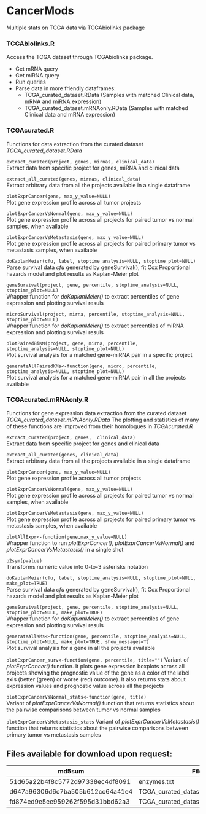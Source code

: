 # CancerMods
Multiple stats on TCGA data via TCGAbiolinks package


### TCGAbiolinks.R
Access the TCGA dataset through TCGAbiolinks package.

* Get mRNA query
* Get miRNA query
* Run queries
* Parse data in more friendly dataframes:
   * TCGA_curated_dataset.RData (Samples with matched Clinical data, mRNA and miRNA expression)
   * TCGA_curated_dataset.mRNAonly.RData (Samples with matched Clinical data and mRNA expression)



### TCGAcurated.R
Functions for data extraction from the curated dataset _TCGA_curated_dataset.RData_

`extract_curated(project, genes, mirnas, clinical_data)`\
Extract data from specific project for genes, miRNA and clinical data

`extract_all_curated(genes, mirnas, clinical_data)`\
Extract arbitrary data from all the projects available in a single dataframe 

`plotExprCancer(gene, max_y_value=NULL)`\
Plot gene expression profile across all tumor projects

`plotExprCancerVsNormal(gene, max_y_value=NULL)`\
Plot gene expression profile across all projects for paired tumor vs normal samples, when available

`plotExprCancerVsMetastasis(gene, max_y_value=NULL)`\
Plot gene expression profile across all projects for paired primary tumor vs metastasis samples, when available

`doKaplanMeier(cfu, label, stoptime_analysis=NULL, stoptime_plot=NULL)`\
Parse survival data _cfu_ generated by geneSurvival(), fit Cox Proportional hazards model and plot results as Kaplan-Meier plot

`geneSurvival(project, gene, percentile, stoptime_analysis=NULL, stoptime_plot=NULL)`\
Wrapper function for _doKaplanMeier()_ to extract percentiles of gene expression and plotting survival resuls

`microSurvival(project, mirna, percentile, stoptime_analysis=NULL, stoptime_plot=NULL)`\
Wrapper function for _doKaplanMeier()_ to extract percentiles of miRNA expression and plotting survival resuls

`plotPairedBiKM(project, gene, mirna, percentile, stoptime_analysis=NULL, stoptime_plot=NULL)`\
Plot survival analysis for a matched gene-miRNA pair in a specific project

`generateAllPairedKMs<-function(gene, micro, percentile, stoptime_analysis=NULL, stoptime_plot=NULL)`\
Plot survival analysis for a matched gene-miRNA pair in all the projects available


### TCGAcurated.mRNAonly.R
Functions for gene expression data extraction from the curated dataset _TCGA_curated_dataset.mRNAonly.RData_
The plotting and statistics of many of these functions are improved from their homologues in _TCGAcurated.R_

`extract_curated(project, genes,  clinical_data)`\
Extract data from specific project for genes and clinical data

`extract_all_curated(genes, clinical_data)`\
Extract arbitrary data from all the projects available in a single dataframe 

`plotExprCancer(gene, max_y_value=NULL)`\
Plot gene expression profile across all tumor projects

`plotExprCancerVsNormal(gene, max_y_value=NULL)`\
Plot gene expression profile across all projects for paired tumor vs normal samples, when available

`plotExprCancerVsMetastasis(gene, max_y_value=NULL)`\
Plot gene expression profile across all projects for paired primary tumor vs metastasis samples, when available

`plotAllExpr<-function(gene,max_y_value=NULL)`\
Wrapper function to run _plotExprCancer()_, _plotExprCancerVsNormal()_ and _plotExprCancerVsMetastasis()_ in a single shot

`p2sym(pvalue)`\
Transforms numeric value into 0-to-3 asterisks notation

`doKaplanMeier(cfu, label, stoptime_analysis=NULL, stoptime_plot=NULL, make_plot=TRUE)`\
Parse survival data _cfu_ generated by geneSurvival(), fit Cox Proportional hazards model and plot results as Kaplan-Meier plot

`geneSurvival(project, gene, percentile, stoptime_analysis=NULL, stoptime_plot=NULL, make_plot=TRUE)`\
Wrapper function for _doKaplanMeier()_ to extract percentiles of gene expression and plotting survival resuls

`generateAllKMs<-function(gene, percentile, stoptime_analysis=NULL, stoptime_plot=NULL, make_plot=TRUE, show_messages=T)`\
Plot survival analysis for a gene in all the projects available

`plotExprCancer_surv<-function(gene, percentile, title="")`
Variant of _plotExprCancer()_ function. It plots gene expression boxplots across all projects showing the prognostic value of the gene as a color of the label axis (better (green) or worse (red) outcome). It also returns stats about expression values and prognostic value across all the projects

`plotExprCancerVsNormal_stats<-function(gene, title)`\
Variant of _plotExprCancerVsNormal()_ function that returns statistics about the pairwise comparisons between tumor vs normal samples

`plotExprCancerVsMetastasis_stats`
Variant of _plotExprCancerVsMetastasis()_ function that returns statistics about the pairwise comparisons between primary tumor vs metastasis samples


## Files available for download upon request:

md5sum                            |  File
--------------------------------- | ----------------------------------------
51d65a22b4f8c5772d97338ec4df8091  |	 enzymes.txt
d647a96306d6c7ba505b612cc64a41e4	|	 TCGA_curated_dataset.RData
fd874ed9e5ee959262f595d31bbd62a3	|  TCGA_curated_dataset.mRNAonly.RData
